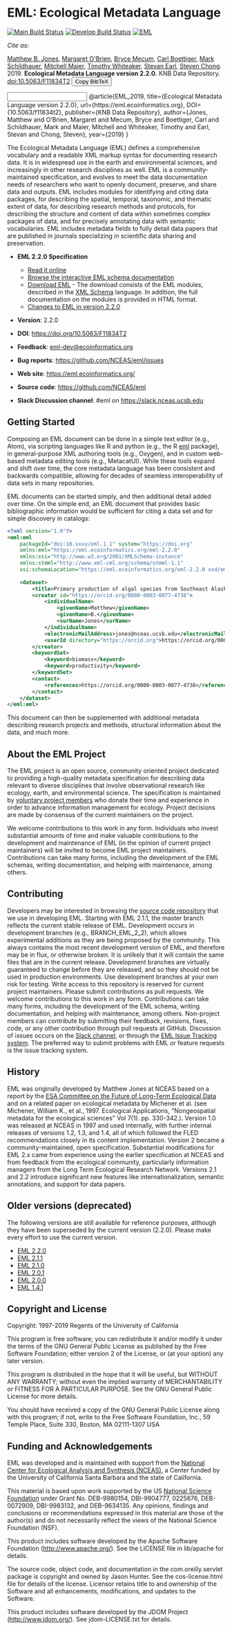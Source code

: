 # EML: Ecological Metadata Language

[![Main Build Status](https://travis-ci.com/NCEAS/eml.svg?branch=main)](https://travis-ci.com/NCEAS/eml)
[![Develop Build Status](https://travis-ci.com/NCEAS/eml.svg?branch=develop)](https://travis-ci.com/NCEAS/eml)
[![EML](https://img.shields.io/badge/eml-2.2.0-blue.svg?style=plastic)](https://github.com/NCEAS/eml)

*Cite as*:

[Matthew B. Jones](https://orcid.org/0000-0003-0077-4738),  [Margaret O'Brien](https://orcid.org/0000-0002-1693-8322), [Bryce Mecum](https://orcid.org/0000-0002-0381-3766), [Carl Boettiger](https://orcid.org/0000-0002-1642-628X), [Mark Schildhauer](https://orcid.org/0000-0003-0632-7576), [Mitchell Maier](https://orcid.org/0000-0001-6955-0535), [Timothy Whiteaker](https://orcid.org/0000-0002-1940-4158), [Stevan Earl](https://orcid.org/0000-0002-4465-452X), [Steven Chong](https://orcid.org/0000-0003-1264-1166). 2019. **Ecological Metadata Language version 2.2.0.** KNB Data Repository. [doi:10.5063/F11834T2](https://doi.org/10.5063/F11834T2) <button id="bibtext-button">Copy BibTeX</button>

<input type="text" id="placeholder"/>
<span id="bibtex">
&#x0040;article{EML_2019,
  title={Ecological Metadata Language version 2.2.0},
  url={https://eml.ecoinformatics.org},
  DOI={10.5063/f11834t2},
  publisher={KNB Data Repository}, 
  author={Jones, Matthew and O’Brien, Margaret and Mecum, Bryce and Boettiger, Carl and Schildhauer, Mark and Maier, Mitchell and Whiteaker, Timothy and Earl, Stevan and Chong, Steven},
  year={2019}
}
</span>

The Ecological Metadata Language (EML) defines a comprehensive vocabulary and a readable XML markup syntax for documenting research data.  It is in widespread use in the earth and environmental sciences, and increasingly in other research disciplines as well.  EML is a community-maintained specification, and evolves to meet the data documentation needs of researchers who want to openly document, preserve, and share data and outputs.  EML includes modules for identifying and citing data packages, for describing the spatial, temporal, taxonomic, and thematic extent of data, for describing research methods and protocols, for describing the structure and content of data within sometimes complex packages of data, and for precisely annotating data with semantic vocabularies. EML includes metadata fields to fully detail data papers that are published in journals specializing in scientific data sharing and preservation.

- **EML 2.2.0 Specification**
    - [Read it online](https://eml.ecoinformatics.org/)
    - [Browse the interactive EML schema documentation](https://eml.ecoinformatics.org/schema)
    - [Download EML](https://knb.ecoinformatics.org/software/dist/eml-2.2.0.tar.gz) - The download consists of the
      EML modules, described in the [XML Schema](http://www.w3.org/XML/Schema) language.
      In addition, the full documentation on the modules is provided in HTML format.
    - [Changes to EML in version 2.2.0](https://eml.ecoinformatics.org/whats-new-in-eml-2-2-0.html)

- **Version**: 2.2.0
- **DOI**: https://doi.org/10.5063/F11834T2 
- **Feedback**: [eml-dev@ecoinformatics.org](mailto:eml-dev@ecoinformatics.org)
- **Bug reports**: https://github.com/NCEAS/eml/issues
- **Web site**: https://eml.ecoinformatics.org/
- **Source code**: https://github.com/NCEAS/eml
- **Slack Discussion channel**: #eml on https://slack.nceas.ucsb.edu

## Getting Started

Composing an EML document can be done in a simple text editor (e.g., Atom), 
via scripting languages like R and python (e.g., the R [eml](https://github.com/ropensci/eml) package), 
in general-purpose XML authoring tools (e.g., Oxygen), and in custom web-based metadata editing tools 
(e.g., MetacatUI). While these tools expand and shift over time, the core metadata language
has been consistent and backwards compatible, allowing for decades of seamless
interoperability of data sets in many repositories.

EML documents can be started simply, and then additional detail added over time.
On the simple end, an EML document that provides basic bibliographic information
would be sufficient for citing a data set and for simple discovery in catalogs:

```xml
<?xml version="1.0"?>
<eml:eml
    packageId="doi:10.xxxx/eml.1.1" system="https://doi.org"
    xmlns:eml="https://eml.ecoinformatics.org/eml-2.2.0"
    xmlns:xsi="http://www.w3.org/2001/XMLSchema-instance"
    xmlns:stmml="http://www.xml-cml.org/schema/stmml-1.1"
    xsi:schemaLocation="https://eml.ecoinformatics.org/eml-2.2.0 xsd/eml.xsd">
    
    <dataset>
        <title>Primary production of algal species from Southeast Alaska, 1990-2002</title>
        <creator id="https://orcid.org/0000-0003-0077-4738">
            <individualName>
                <givenName>Matthew</givenName>
                <givenName>B.</givenName>
                <surName>Jones</surName>
            </individualName>
            <electronicMailAddress>jones@nceas.ucsb.edu</electronicMailAddress>
            <userId directory="https://orcid.org">https://orcid.org/0000-0003-0077-4738</userId>
        </creator>
        <keywordSet>
            <keyword>biomass</keyword>
            <keyword>productivity</keyword>
        </keywordSet>
        <contact>
            <references>https://orcid.org/0000-0003-0077-4738</references>
        </contact>
    </dataset>
</eml:eml>
```

This document can then be supplemented with additional metadata describing research
projects and methods, structural information about the data, and much more.

## About the EML Project

The EML project is an open source, community oriented project dedicated to providing a high-quality metadata specification for describing data relevant to diverse disciplines that involve observational research like ecology, earth, and environmental science. The specification is maintained by [voluntary project members](docs/contributors.md) who donate their time and experience in order to advance information management for ecology. Project decisions are made by consensus of the current maintainers on the project.

We welcome contributions to this work in any form. Individuals who invest substantial amounts of time and make valuable contributions to the development and maintenance of EML (in the opinion of current project maintainers) will be invited to become EML project maintainers. Contributions can take many forms, including the development of the EML schemas, writing documentation, and helping with maintenance, among others.

## Contributing

Developers may be interested in browsing the [source code repository](https://github.com/NCEAS/eml/) that we use in developing EML. Starting with EML 2.1.1, the master branch reflects the current stable release of EML. Development occurs in development branches (e.g., BRANCH_EML_2_2), which allows experimental additions as they are being proposed by the community.  This always contains the most recent development version of EML, and therefore may be in flux, or otherwise broken. It is unlikely that it will contain the same files that are in the current release. Development branches are virtually guaranteed to change before they are released, and so they should not be used in production environments. Use development branches at your own risk for testing.  Write access to this repository is reserved for current project maintainers. Please submit contributions as pull requests. We welcome contributions to this work in any form.  Contributions can take many forms, including the development of the EML schema, writing documentation, and helping with maintenance, among others. Non-project members can contribute by submitting their feedback, revisions, fixes, code, or any other contribution through pull requests at GitHub. Discussion of issues occurs on the [Slack channel](https://slack.nceas.ucsb.edu), or through the [EML Issue Tracking system](https://github.com/NCEAS/eml/issues). The preferred way to submit problems with EML or feature requests is the issue tracking system.

## History

EML was originally developed by Matthew Jones at NCEAS based on a report by the [ESA Committee on the Future of Long-Term Ecological Data](https://web.archive.org/web/20040213204322/http://esa.sdsc.edu/FLED/FLED.html) and on a related paper on ecological metadata by Michener et al. (see Michener, William K., et al., 1997. Ecological Applications, "Nongeospatial metadata for the ecological sciences" Vol 7(1). pp. 330-342.).  Version 1.0 was released at NCEAS in 1997 and used internally, with further internal releases of versions 1.2, 1.3, and 1.4, all of which followed the FLED recommendations closely in its content implementation. Version 2 became a community-maintained, open specification. Substantial modifications for EML 2.x came from experience using the earlier specification at NCEAS and from feedback from the ecological community, particularly information managers from the Long Term Ecological Research Network. Versions 2.1 and 2.2 introduce significant new features like internationalization, semantic annotations, and support for data papers.

## Older versions (deprecated)

The following versions are still available for reference purposes, although they have been superseded by the current version (2.2.0).  Please make every effort to use the current version.

- [EML 2.2.0](https://knb.ecoinformatics.org/software/dist/eml-2.2.0.tar.gz)
- [EML 2.1.1](https://knb.ecoinformatics.org/software/dist/eml-2.1.1.tar.gz)
- [EML 2.1.0](https://knb.ecoinformatics.org/software/dist/eml-2.1.0.tar.gz)
- [EML 2.0.1](https://knb.ecoinformatics.org/software/dist/eml-2.0.1.tar.gz)
- [EML 2.0.0](https://knb.ecoinformatics.org/software/dist/eml-2.0.0.tar.gz)
- [EML 1.4.1](https://knb.ecoinformatics.org/software/dist/eml-1.4.1.tar.gz)

## Copyright and License
Copyright: 1997-2019 Regents of the University of California

This program is free software; you can redistribute it and/or modify
it under the terms of the GNU General Public License as published by
the Free Software Foundation; either version 2 of the License, or
(at your option) any later version.

This program is distributed in the hope that it will be useful,
but WITHOUT ANY WARRANTY; without even the implied warranty of
MERCHANTABILITY or FITNESS FOR A PARTICULAR PURPOSE.  See the
GNU General Public License for more details.

You should have received a copy of the GNU General Public License
along with this program; if not, write to the Free Software
Foundation, Inc., 59 Temple Place, Suite 330, Boston, MA  02111-1307  USA


## Funding and Acknowledgements

EML was developed and is maintained with support from the [National Center for 
Ecological Analysis and Synthesis (NCEAS)](https://www.nceas.ucsb.edu/), a Center
funded by the University of California Santa Barbara and the state of California. 

This material is based upon work supported by the US [National Science Foundation](https://nsf.gov)
under Grant No. DEB-9980154, DBI-9904777, 0225676, DEB-0072909, DBI-9983132,
and DEB-9634135.  Any opinions, findings and conclusions or recommendations
expressed in this material are those of the author(s) and do not necessarily
reflect the views of the National Science Foundation (NSF).

This product includes software developed by the Apache Software
Foundation (http://www.apache.org/). See the LICENSE file in lib/apache
for details.

The source code, object code, and documentation in the com.oreilly.servlet
package is copyright and owned by Jason Hunter. See the cos-license.html file
for details of the license.  Licensor retains title to and ownership of the
Software and all enhancements, modifications, and updates to the Software.

This product includes software developed by the JDOM Project
(http://www.jdom.org/). See jdom-LICENSE.txt for details.
